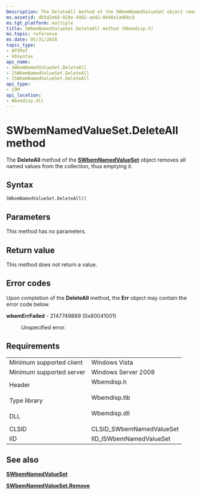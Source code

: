 ```yaml
---
Description: The DeleteAll method of the SWbemNamedValueSet object removes all named values from the collection, thus emptying it.
ms.assetid: db5d2e68-028e-4902-ad42-0b46e1a96bcb
ms.tgt_platform: multiple
title: SWbemNamedValueSet.DeleteAll method (Wbemdisp.h)
ms.topic: reference
ms.date: 05/31/2018
topic_type: 
- APIRef
- kbSyntax
api_name: 
- SWbemNamedValueSet.DeleteAll
- ISWbemNamedValueSet.DeleteAll
- ISWbemNamedValueSet.DeleteAll
api_type: 
- COM
api_location: 
- Wbemdisp.dll
---
```


# SWbemNamedValueSet.DeleteAll method

The **DeleteAll** method of the [**SWbemNamedValueSet**](swbemnamedvalueset.md) object removes all named values from the collection, thus emptying it.

## Syntax


```VB
SWbemNamedValueSet.DeleteAll()
```



## Parameters

This method has no parameters.

## Return value

This method does not return a value.

## Error codes

Upon completion of the **DeleteAll** method, the **Err** object may contain the error code below.

<dl> <dt>

**wbemErrFailed** - 2147749889 (0x80041001)
</dt> <dd>

Unspecified error.

</dd> </dl>

## Requirements



|                                     |                                                                                         |
|-------------------------------------|-----------------------------------------------------------------------------------------|
| Minimum supported client<br/> | Windows Vista<br/>                                                                |
| Minimum supported server<br/> | Windows Server 2008<br/>                                                          |
| Header<br/>                   | <dl> <dt>Wbemdisp.h</dt> </dl>   |
| Type library<br/>             | <dl> <dt>Wbemdisp.tlb</dt> </dl> |
| DLL<br/>                      | <dl> <dt>Wbemdisp.dll</dt> </dl> |
| CLSID<br/>                    | CLSID\_SWbemNamedValueSet<br/>                                                    |
| IID<br/>                      | IID\_ISWbemNamedValueSet<br/>                                                     |



## See also

<dl> <dt>

[**SWbemNamedValueSet**](swbemnamedvalueset.md)
</dt> <dt>

[**SWbemNamedValueSet.Remove**](swbemnamedvalueset-remove.md)
</dt> </dl>

 

 




